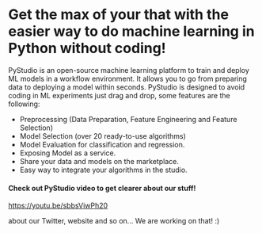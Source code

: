 # Get the max of your that with the easier way to do machine learning in Python without coding!

PyStudio is an open-source machine learning platform to train and deploy ML models in a workflow environment. It allows you to go from preparing data to deploying a model within seconds. PyStudio is designed to avoid coding in ML experiments just drag and drop, some features are the following:

-	Preprocessing (Data Preparation, Feature Engineering and Feature Selection)
-	Model Selection (over 20 ready-to-use algorithms)
-	Model Evaluation for classification and regression.
-	Exposing Model as a service.
-	Share your data and models on the marketplace.
-	Easy way to integrate your algorithms in the studio.

#### Check out PyStudio video to get clearer about our stuff!

https://youtu.be/sbbsViwPh20

about our Twitter, website and so on...
We are working on that! :)
